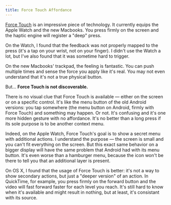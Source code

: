 ```yaml
---
title: Force Touch Affordance
---
```


[Force Touch](https://www.apple.com/watch/technology/#sensitive) is an impressive piece of technology. It currently equips the Apple Watch and the new Macbooks. You press firmly on the screen and the haptic engine will register a "deep" press.

On the Watch, I found that the feedback was not properly mapped to the press (it's a tap on your wrist, not on your finger). I didn't use the Watch a lot, but I've also found that it was sometime hard to trigger.

On the new Macbooks' trackpad, the feeling is fantastic. You can push multiple times and sense the force you apply like it's real. You may not even understand that it's not a true physical button.

But… **Force Touch is not discoverable.**

There is no visual clue that Force Touch is available — either on the screen or on a specific control. It's like the menu button of the old Android versions: you tap somewhere (the menu button on Android, firmly with Force Touch) and something may happen. Or not. It's confusing and it's one more hidden gesture with no affordance. It's no better than a long press if its sole purpose is to be another context menu.

Indeed, on the Apple Watch, Force Touch's goal is to show a secret menu with additional actions. I understand the purpose — the screen is small and you can't fit everything on the screen. But this exact same behavior on a bigger display will have the same problem that Android had with its menu button. It's even worse than a hamburger menu, because the icon won't be there to tell you that an additional layer is present.

On OS X, I found that the usage of Force Touch is better: it's not a way to show secondary actions, but just a "deeper version" of an action. In QuickTime, for example, you press firmly on the forward button and the video will fast forward faster for each level you reach. It's still hard to know when it's available and might result in nothing, but at least, it's consistant with its source.

